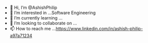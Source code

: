 - 👋 Hi, I’m @AshishPhilip
- 👀 I’m interested in ...Software Engineering
- 🌱 I’m currently learning ...
- 💞️ I’m looking to collaborate on ...
- 📫 How to reach me ...https://www.linkedin.com/in/ashish-philip-a97a71234

<!---
AshishPhilip999/AshishPhilip999 is a ✨ special ✨ repository because its `README.md` (this file) appears on your GitHub profile.
You can click the Preview link to take a look at your changes.
--->
